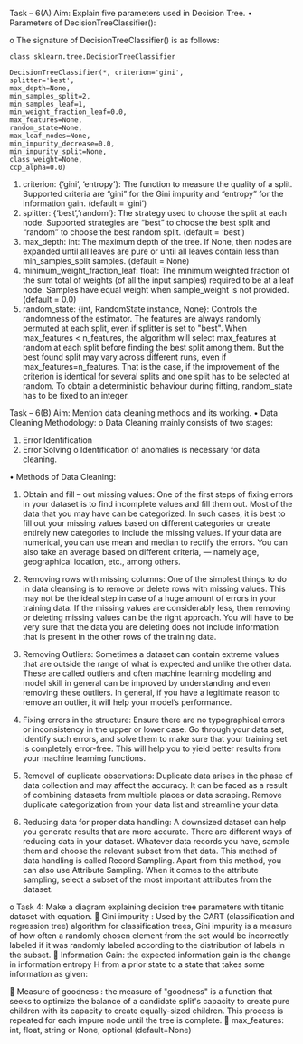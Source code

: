 Task – 6(A)
Aim: Explain five parameters used in Decision Tree.
•	Parameters of DecisionTreeClassifier():

o	The signature of DecisionTreeClassifier() is as follows:

```
class sklearn.tree.DecisionTreeClassifier

DecisionTreeClassifier(*, criterion='gini',
splitter='best',
max_depth=None,
min_samples_split=2,
min_samples_leaf=1,
min_weight_fraction_leaf=0.0,
max_features=None,
random_state=None,
max_leaf_nodes=None,
min_impurity_decrease=0.0,
min_impurity_split=None,
class_weight=None,
ccp_alpha=0.0)
```

1.	criterion: {‘gini’, ‘entropy’}: The function to measure the quality of a split. Supported criteria are “gini” for the Gini impurity and “entropy” for the information gain. (default = ‘gini’)
2.	splitter: {‘best’,’random’}: The strategy used to choose the split at each node. Supported strategies are “best” to choose the best split and “random” to choose the best random split. (default = ‘best’)
3.	max_depth: int: The maximum depth of the tree. If None, then nodes are expanded until all leaves are pure or until all leaves contain less than min_samples_split samples. (default = None)
4.	minimum_weight_fraction_leaf: float: The minimum weighted fraction of the sum total of weights (of all the input samples) required to be at a leaf node. Samples have equal weight when sample_weight is not provided. (default = 0.0)
5.	random_state: {int, RandomState instance, None}: Controls the randomness of the estimator. The features are always randomly permuted at each split, even if splitter is set to "best". When max_features < n_features, the algorithm will select max_features at random at each split before finding the best split among them. But the best found split may vary across different runs, even if max_features=n_features. That is the case, if the improvement of the criterion is identical for several splits and one split has to be selected at random. To obtain a deterministic behaviour during fitting, random_state has to be fixed to an integer.

Task – 6(B)
Aim: Mention data cleaning methods and its working.
•	Data Cleaning Methodology:
o	Data Cleaning mainly consists of two stages:
1.	Error Identification
2.	Error Solving
o	Identification of anomalies is necessary for data cleaning.

•	Methods of Data Cleaning:

1)	Obtain and fill – out missing values: One of the first steps of fixing errors in your dataset is to find incomplete values and fill them out. Most of the data that you may have can be categorized. In such cases, it is best to fill out your missing values based on different categories or create entirely new categories to include the missing values. If your data are numerical, you can use mean and median to rectify the errors. You can also take an average based on different criteria, — namely age, geographical location, etc., among others.

2)	Removing rows with missing columns: One of the simplest things to do in data cleansing is to remove or delete rows with missing values. This may not be the ideal step in case of a huge amount of errors in your training data. If the missing values are considerably less, then removing or deleting missing values can be the right approach. You will have to be very sure that the data you are deleting does not include information that is present in the other rows of the training data. 

3)	Removing Outliers: Sometimes a dataset can contain extreme values that are outside the range of what is expected and unlike the other data. These are called outliers and often machine learning modeling and model skill in general can be improved by understanding and even removing these outliers. In general, if you have a legitimate reason to remove an outlier, it will help your model’s performance.

4)	Fixing errors in the structure: Ensure there are no typographical errors or inconsistency in the upper or lower case. Go through your data set, identify such errors, and solve them to make sure that your training set is completely error-free. This will help you to yield better results from your machine learning functions. 

5)	Removal of duplicate observations: Duplicate data arises in the phase of data collection and may affect the accuracy. It can be faced as a result of combining datasets from multiple places or data scraping. Remove duplicate categorization from your data list and streamline your data.

6)	Reducing data for proper data handling: A downsized dataset can help you generate results that are more accurate. There are different ways of reducing data in your dataset. Whatever data records you have, sample them and choose the relevant subset from that data. This method of data handling is called Record Sampling. Apart from this method, you can also use Attribute Sampling. When it comes to the attribute sampling, select a subset of the most important attributes from the dataset.

o	Task 4: Make a diagram explaining decision tree parameters with titanic dataset with equation.
	Gini impurity : Used by the CART (classification and regression tree) algorithm for classification trees, Gini impurity is a measure of how often a randomly chosen element from the set would be incorrectly labeled if it was randomly labeled according to the distribution of labels in the subset.
	Information Gain:  the expected information gain is the change in information entropy Η from a prior state to a state that takes some information as given:
 
	Measure of goodness : the measure of "goodness" is a function that seeks to optimize the balance of a candidate split's capacity to create pure children with its capacity to create equally-sized children. This process is repeated for each impure node until the tree is complete. 
	max_features: int, float, string or None, optional (default=None)
